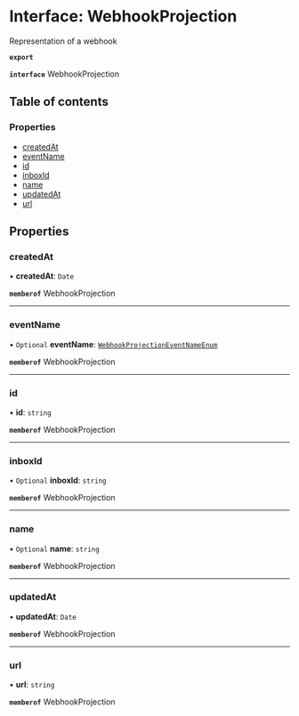 # Interface: WebhookProjection

Representation of a webhook

**`export`**

**`interface`** WebhookProjection

## Table of contents

### Properties

- [createdAt](WebhookProjection.md#createdat)
- [eventName](WebhookProjection.md#eventname)
- [id](WebhookProjection.md#id)
- [inboxId](WebhookProjection.md#inboxid)
- [name](WebhookProjection.md#name)
- [updatedAt](WebhookProjection.md#updatedat)
- [url](WebhookProjection.md#url)

## Properties

### <a id="createdat" name="createdat"></a> createdAt

• **createdAt**: `Date`

**`memberof`** WebhookProjection

___

### <a id="eventname" name="eventname"></a> eventName

• `Optional` **eventName**: [`WebhookProjectionEventNameEnum`](../enums/WebhookProjectionEventNameEnum.md)

**`memberof`** WebhookProjection

___

### <a id="id" name="id"></a> id

• **id**: `string`

**`memberof`** WebhookProjection

___

### <a id="inboxid" name="inboxid"></a> inboxId

• `Optional` **inboxId**: `string`

**`memberof`** WebhookProjection

___

### <a id="name" name="name"></a> name

• `Optional` **name**: `string`

**`memberof`** WebhookProjection

___

### <a id="updatedat" name="updatedat"></a> updatedAt

• **updatedAt**: `Date`

**`memberof`** WebhookProjection

___

### <a id="url" name="url"></a> url

• **url**: `string`

**`memberof`** WebhookProjection
